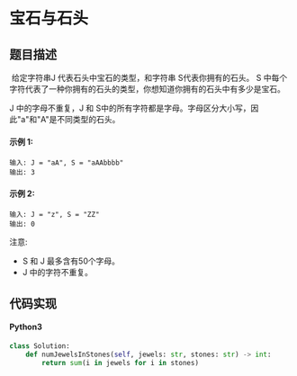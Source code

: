 # 宝石与石头

## 题目描述
 给定字符串J 代表石头中宝石的类型，和字符串 S代表你拥有的石头。 S 中每个字符代表了一种你拥有的石头的类型，你想知道你拥有的石头中有多少是宝石。

J 中的字母不重复，J 和 S中的所有字符都是字母。字母区分大小写，因此"a"和"A"是不同类型的石头。

#### 示例 1:
```
输入: J = "aA", S = "aAAbbbb"
输出: 3
```
#### 示例 2:
```
输入: J = "z", S = "ZZ"
输出: 0
```

注意:
- S 和 J 最多含有50个字母。
- J 中的字符不重复。

## 代码实现
#### Python3
```python
class Solution:
    def numJewelsInStones(self, jewels: str, stones: str) -> int:
        return sum(i in jewels for i in stones)
```